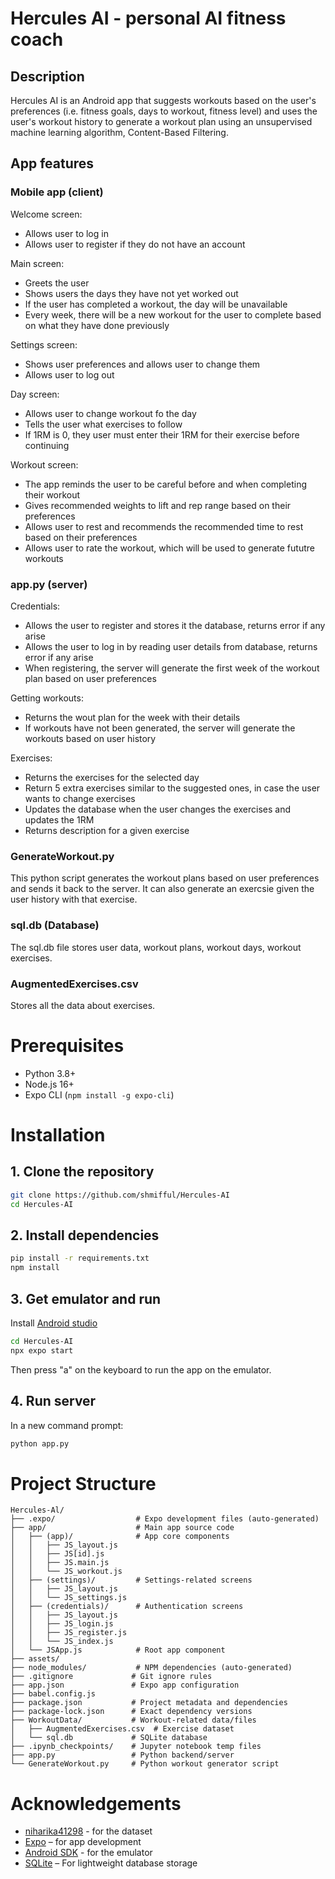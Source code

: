 # Hercules AI - personal AI fitness coach
## Description
Hercules AI is an Android app that suggests workouts based on the user's preferences (i.e. fitness goals, days to workout, fitness level) and uses the user's workout history to generate a workout plan using an unsupervised machine learning algorithm, Content-Based Filtering.

## App features
### Mobile app (client)
Welcome screen:
- Allows user to log in
- Allows user to register if they do not have an account

Main screen:
- Greets the user
- Shows users the days they have not yet worked out
- If the user has completed a workout, the day will be unavailable
- Every week, there will be a new workout for the user to complete based on what they have done previously

Settings screen:
- Shows user preferences and allows user to change them
- Allows user to log out

Day screen:
- Allows user to change workout fo the day
- Tells the user what exercises to follow
- If 1RM is 0, they user must enter their 1RM for their exercise before continuing

Workout screen:
- The app reminds the user to be careful before and when completing their workout
- Gives recommended weights to lift and rep range based on their preferences
- Allows user to rest and recommends the recommended time to rest based on their preferences
- Allows user to rate the workout, which will be used to generate fututre workouts

### app.py (server)
Credentials:
- Allows the user to register and stores it the database, returns error if any arise
- Allows the user to log in by reading user details from database, returns error if any arise
- When registering, the server will generate the first week of the workout plan based on user preferences

Getting workouts:
- Returns the wout plan for the week with their details
- If workouts have not been generated, the server will generate the workouts based on user history

Exercises:
- Returns the exercises for the selected day
- Return 5 extra exercises similar to the suggested ones, in case the user wants to change exercises
- Updates the database when the user changes the exercises and updates the 1RM
- Returns description for a given exercise

### GenerateWorkout.py 
This python script generates the workout plans based on user preferences and sends it back to the server. It can also generate an exercsie given the user history with that exercise.

### sql.db (Database)
The sql.db file stores user data, workout plans, workout days, workout exercises.

### AugmentedExercises.csv
Stores all the data about exercises.

# Prerequisites
- Python 3.8+
- Node.js 16+
- Expo CLI (`npm install -g expo-cli`)

# Installation
## 1. Clone the repository
```bash
git clone https://github.com/shmifful/Hercules-AI
cd Hercules-AI
   ```
## 2. Install dependencies
```bash 
pip install -r requirements.txt
npm install
```

## 3. Get emulator and run
Install [Android studio](https://developer.android.com/studio?gclsrc=aw.ds&gad_source=1&gclid=Cj0KCQjw_JzABhC2ARIsAPe3ynqboRXqjhHk8msyG-CLU7xJYgtLPG8NgwXrUtdUwJv0wmaTBDorLykaAlRXEALw_wcB)
```bash
cd Hercules-AI
npx expo start
```
Then press "a" on the keyboard to run the app on the emulator.

## 4. Run server
In a new command prompt:
```bash
python app.py
```

# Project Structure
```
Hercules-Al/  
├── .expo/                  # Expo development files (auto-generated)  
├── app/                    # Main app source code  
│   ├── (app)/              # App core components  
│   │   ├── JS_layout.js  
│   │   ├── JS[id].js  
│   │   ├── JS.main.js  
│   │   └── JS_workout.js  
│   ├── (settings)/         # Settings-related screens  
│   │   ├── JS_layout.js  
│   │   └── JS_settings.js  
│   ├── (credentials)/      # Authentication screens  
│   │   ├── JS_layout.js  
│   │   ├── JS_login.js  
│   │   ├── JS_register.js  
│   │   └── JS_index.js  
│   └── JSApp.js            # Root app component  
├── assets/                 
├── node_modules/           # NPM dependencies (auto-generated)  
├── .gitignore             # Git ignore rules  
├── app.json               # Expo app configuration  
├── babel.config.js        
├── package.json           # Project metadata and dependencies  
├── package-lock.json      # Exact dependency versions  
├── WorkoutData/           # Workout-related data/files  
│   ├── AugmentedExercises.csv  # Exercise dataset  
│   └── sql.db             # SQLite database  
├── .ipynb_checkpoints/    # Jupyter notebook temp files  
├── app.py                 # Python backend/server 
└── GenerateWorkout.py     # Python workout generator script  
```

# Acknowledgements
- [niharika41298](https://www.kaggle.com/datasets/niharika41298/gym-exercise-data) - for the dataset
- [Expo](https://expo.dev/) – for app development
- [Android SDK](https://developer.android.com/studio?gclsrc=aw.ds&gad_source=1&gclid=Cj0KCQjw_JzABhC2ARIsAPe3ynqboRXqjhHk8msyG-CLU7xJYgtLPG8NgwXrUtdUwJv0wmaTBDorLykaAlRXEALw_wcB) - for the emulator
- [SQLite](https://www.sqlite.org/) – For lightweight database storage
